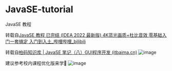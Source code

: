 # JavaSE-tutorial
JavaSE 教程

转载自[JavaSE 教程 已完结 (IDEA 2022 最新版) 4K蓝光画质+杜比音效 零基础入门一套搞定 入门到入土_哔哩哔哩_bilibili](https://www.bilibili.com/video/BV1YP4y1o75f/)

转载自[柏码知识库 | JavaSE 笔记（八）GUI程序开发 (itbaima.cn)](https://www.itbaima.cn/document/qs7gqok56gzc6idr)
![image](https://github.com/Sciencekex/JavaSE-tutorial/blob/main/img/PixPin_2024-08-04_11-05-30.jpg)

建议参考校内课程优化版来学🤔
![image](https://github.com/Sciencekex/JavaSE-tutorial/blob/main/img/%E8%AF%BE%E7%A8%8B%E7%BB%93%E6%9E%84-%E4%BC%98%E5%8C%96%E7%89%88%20-%20%E5%89%AF%E6%9C%AC.png)
